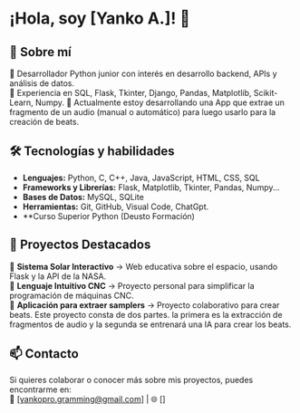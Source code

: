 # ¡Hola, soy [Yanko A.]! 👋

## 🚀 Sobre mí  
🔹 Desarrollador Python junior con interés en desarrollo backend, APIs y análisis de datos.  
🔹 Experiencia en SQL, Flask, Tkinter, Django, Pandas, Matplotlib, Scikit-Learn, Numpy.
🔹 Actualmente estoy desarrollando una App que extrae un fragmento de un audio (manual o automático) para luego usarlo para la creación de beats. 

## 🛠️ Tecnologías y habilidades  
- **Lenguajes:** Python, C, C++, Java, JavaScript, HTML, CSS, SQL  
- **Frameworks y Librerías:** Flask, Matplotlib, Tkinter, Pandas, Numpy... 
- **Bases de Datos:** MySQL, SQLite  
- **Herramientas:** Git, GitHub, Visual Code, ChatGpt. 
- **Curso Superior Python (Deusto Formación)

## 📌 Proyectos Destacados  
🔹 **Sistema Solar Interactivo** → Web educativa sobre el espacio, usando Flask y la API de la NASA.  
🔹 **Lenguaje Intuitivo CNC** → Proyecto personal para simplificar la programación de máquinas CNC.  
🔹 **Aplicación para extraer samplers** -> Proyecto colaborativo para crear beats. Este proyecto consta de dos partes. la primera es la extracción de fragmentos de audio y la segunda se entrenará una IA para crear los beats.

## 📫 Contacto  
Si quieres colaborar o conocer más sobre mis proyectos, puedes encontrarme en:  
📧 [yankopro.gramming@gmail.com] | 🌐 []
